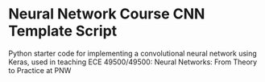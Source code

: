 # Neural Network Course CNN Template Script
 Python starter code for implementing a convolutional neural network using Keras, used in teaching ECE 49500/49500: Neural Networks: From Theory to Practice at PNW
